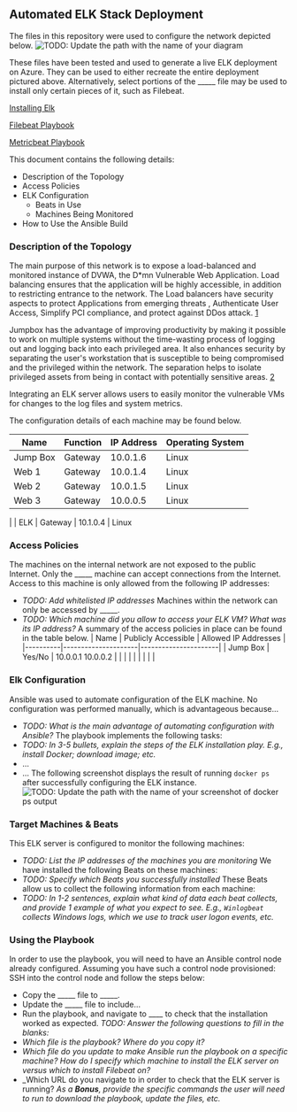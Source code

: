 
## Automated ELK Stack Deployment
The files in this repository were used to configure the network depicted below.
![TODO: Update the path with the name of your diagram](Images/diagram_filename.png)

These files have been tested and used to generate a live ELK deployment on Azure. They can be used to either recreate the entire deployment pictured above. Alternatively, select portions of the _____ file may be used to install only certain pieces of it, such as Filebeat.

[Installing Elk](https://github.com/Zeinab-ajh/project-1/blob/main/Ansible/install-elk.yml)

[Filebeat Playbook](https://github.com/Zeinab-ajh/project-1/blob/main/Ansible/filebeat.yml)


[Metricbeat Playbook](https://github.com/Zeinab-ajh/project-1/blob/main/Ansible/metricbeat.yml)


This document contains the following details:
- Description of the Topology
- Access Policies
- ELK Configuration
  - Beats in Use
  - Machines Being Monitored
- How to Use the Ansible Build
### Description of the Topology
The main purpose of this network is to expose a load-balanced and monitored instance of DVWA, the D*mn Vulnerable Web Application.
Load balancing ensures that the application will be highly accessible, in addition to restricting entrance to the network.
The Load balancers have security aspects to protect Applications from emerging threats , Authenticate User Access, Simplify PCI compliance, and protect against DDos attack. [1](https://lumecloud.com/what-does-a-load-balancer-do/)

Jumpbox has the advantage of improving productivity by making it possible to work on multiple systems without the time-wasting process of logging out and logging back into each privileged area. It also enhances security by separating the user's workstation that is susceptible to being compromised and the privileged within the network. The separation helps to isolate privileged assets from being in contact with potentially sensitive areas. [2](https://securityboulevard.com/2020/02/privileged-access-workstation-vs-jump-server/#:~:text=Improve%20security%3A%20Jump%20servers%20create,contact%20with%20potentially%20compromised%20workstations.)


Integrating an ELK server allows users to easily monitor the vulnerable VMs for changes to the log files and system metrics.

The configuration details of each machine may be found below.

| Name     | Function | IP Address | Operating System |
|----------|----------|------------|------------------|
| Jump Box | Gateway  | 10.0.1.6   | Linux            |
| Web 1    | Gateway  | 10.0.1.4   | Linux              |
| Web 2    | Gateway  | 10.0.1.5   | Linux               |
| Web 3    | Gateway  | 10.0.0.5   | Linux 
| 
| ELK      | Gateway  | 10.1.0.4   | Linux 
              
### Access Policies
The machines on the internal network are not exposed to the public Internet. 
Only the _____ machine can accept connections from the Internet. Access to this machine is only allowed from the following IP addresses:
- _TODO: Add whitelisted IP addresses_
Machines within the network can only be accessed by _____.
- _TODO: Which machine did you allow to access your ELK VM? What was its IP address?_
A summary of the access policies in place can be found in the table below.
| Name     | Publicly Accessible | Allowed IP Addresses |
|----------|---------------------|----------------------|
| Jump Box | Yes/No              | 10.0.0.1 10.0.0.2    |
|          |                     |                      |
|          |                     |                      |
### Elk Configuration
Ansible was used to automate configuration of the ELK machine. No configuration was performed manually, which is advantageous because...
- _TODO: What is the main advantage of automating configuration with Ansible?_
The playbook implements the following tasks:
- _TODO: In 3-5 bullets, explain the steps of the ELK installation play. E.g., install Docker; download image; etc._
- ...
- ...
The following screenshot displays the result of running `docker ps` after successfully configuring the ELK instance.
![TODO: Update the path with the name of your screenshot of docker ps output](Images/docker_ps_output.png)
### Target Machines & Beats
This ELK server is configured to monitor the following machines:
- _TODO: List the IP addresses of the machines you are monitoring_
We have installed the following Beats on these machines:
- _TODO: Specify which Beats you successfully installed_
These Beats allow us to collect the following information from each machine:
- _TODO: In 1-2 sentences, explain what kind of data each beat collects, and provide 1 example of what you expect to see. E.g., `Winlogbeat` collects Windows logs, which we use to track user logon events, etc._
### Using the Playbook
In order to use the playbook, you will need to have an Ansible control node already configured. Assuming you have such a control node provisioned: 
SSH into the control node and follow the steps below:
- Copy the _____ file to _____.
- Update the _____ file to include...
- Run the playbook, and navigate to ____ to check that the installation worked as expected.
_TODO: Answer the following questions to fill in the blanks:_
- _Which file is the playbook? Where do you copy it?_
- _Which file do you update to make Ansible run the playbook on a specific machine? How do I specify which machine to install the ELK server on versus which to install Filebeat on?_
- _Which URL do you navigate to in order to check that the ELK server is running?
_As a **Bonus**, provide the specific commands the user will need to run to download the playbook, update the files, etc._
